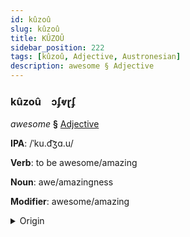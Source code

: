 ```yaml
---
id: kûzoû
slug: kûzoû
title: KÛZOÛ
sidebar_position: 222
tags: [kûzoû, Adjective, Austronesian]
description: awesome § Adjective
---
```


### kûzoû&emsp;<span kind="abugida">ɔʄⱴɽʄ</span>

*awesome* **§** [Adjective](../../tags/Adjective)

**IPA**: /ˈku.d͡ʒɑ.u/

**Verb**: to be awesome/amazing

**Noun**: awe/amazingness

**Modifier**: awesome/amazing

<details>
    <summary>Origin</summary>
    Cebuano kuyaw ['kuː.d͡ʒaʊ̯]<br/>
    <em>Austronesian Language Family</em>
</details>